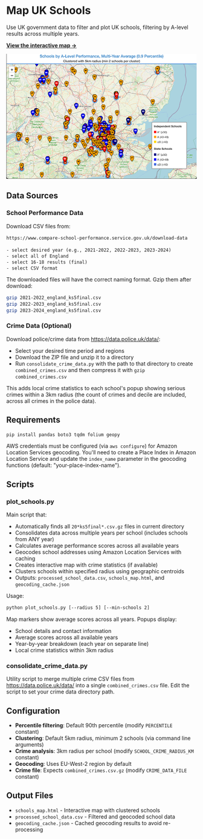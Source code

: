 # Map UK Schools

Use UK government data to filter and plot UK schools, filtering by A-level results across multiple years.

**[View the interactive map →](http://web.andico.org/schools_map.html)**

![Schools Map Screenshot](schools_map.png)

## Data Sources

### School Performance Data
Download CSV files from:
```
https://www.compare-school-performance.service.gov.uk/download-data

- select desired year (e.g., 2021-2022, 2022-2023, 2023-2024)
- select all of England
- select 16-18 results (final)
- select CSV format
```

The downloaded files will have the correct naming format. Gzip them after download:
```bash
gzip 2021-2022_england_ks5final.csv
gzip 2022-2023_england_ks5final.csv
gzip 2023-2024_england_ks5final.csv
```

### Crime Data (Optional)
Download police/crime data from https://data.police.uk/data/:
- Select your desired time period and regions
- Download the ZIP file and unzip it to a directory
- Run `consolidate_crime_data.py` with the path to that directory to create `combined_crimes.csv` and then compress it with `gzip combined_crimes.csv`

This adds local crime statistics to each school's popup showing serious crimes within a 3km radius (the count of crimes and decile are included, across all crimes in the police data).

## Requirements

```bash
pip install pandas boto3 tqdm folium geopy
```

AWS credentials must be configured (via `aws configure`) for Amazon Location Services geocoding. You'll need to create a Place Index in Amazon Location Service and update the `index_name` parameter in the geocoding functions (default: "your-place-index-name").

## Scripts

### plot_schools.py
Main script that:
- Automatically finds all `20*ks5final*.csv.gz` files in current directory
- Consolidates data across multiple years per school (includes schools from ANY year)
- Calculates average performance scores across all available years
- Geocodes school addresses using Amazon Location Services with caching
- Creates interactive map with crime statistics (if available)
- Clusters schools within specified radius using geographic centroids
- Outputs: `processed_school_data.csv`, `schools_map.html`, and `geocoding_cache.json`

Usage:
```bash
python plot_schools.py [--radius 5] [--min-schools 2]
```

Map markers show average scores across all years. Popups display:
- School details and contact information
- Average scores across all available years
- Year-by-year breakdown (each year on separate line)
- Local crime statistics within 3km radius

### consolidate_crime_data.py
Utility script to merge multiple crime CSV files from https://data.police.uk/data/ into a single `combined_crimes.csv` file. Edit the script to set your crime data directory path.

## Configuration

- **Percentile filtering**: Default 90th percentile (modify `PERCENTILE` constant)
- **Clustering**: Default 5km radius, minimum 2 schools (via command line arguments)
- **Crime analysis**: 3km radius per school (modify `SCHOOL_CRIME_RADIUS_KM` constant)
- **Geocoding**: Uses EU-West-2 region by default
- **Crime file**: Expects `combined_crimes.csv.gz` (modify `CRIME_DATA_FILE` constant)

## Output Files

- `schools_map.html` - Interactive map with clustered schools
- `processed_school_data.csv` - Filtered and geocoded school data
- `geocoding_cache.json` - Cached geocoding results to avoid re-processing
